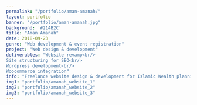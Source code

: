 ```yaml
---
permalink: "/portfolio/aman-amanah/"
layout: portfolio
banner: "/portfolio/aman-amanah.jpg"
background: '#214B2C'
title: "Aman Amanah"
date: 2018-09-23
genre: "Web development & event registration"
project: "Web design & development"
deliverables: "Website revamp<br/>
Site structuring for SEO<br/>
Wordpress development<br/>
Woocommerce integration"
info: "Freelance website design & development for Islamic Wealth planning and management team"
img1: "portfolio/amanah_website_1"
img2: "portfolio/amanah_website_2"
img3: "portfolio/amanah_website_3"
---
```

